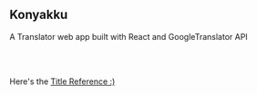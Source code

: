 ## Konyakku

A Translator web app built with React and GoogleTranslator API

<br><br>

Here's the [Title Reference :)](https://doraemon.fandom.com/wiki/Translation_Tool)
